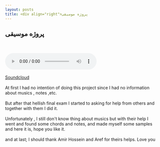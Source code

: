 ```yaml
---
layout: posts
title: <div align="right">پروژه موسیقی
---
```


## پروژه موسیقی

<br><br>
<audio controls>
    <source src="../assets/music/final.mp3" type="audio/mp3">
</audio>
<br><br>
[Soundcloud](https://soundcloud.com/alireza-bayat-khani-alireza2154/final)
<br><br>
At first I had no intention of doing this project since I had no information about musics , notes ,etc.<br><br>
But after that hellish final exam I started to asking for help from others and together with them I did it.<br><br>
Unfortunately , I still don't know thing about musics but with their help I went and found some chords and notes,
and made myself some samples and here it is, hope you like it. <br><br>
and at last; I should thank Amir Hossein and Aref for theirs helps. Love you

